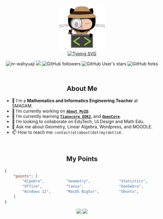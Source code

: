 <div align="center">
  <img src="https://raw.githubusercontent.com/nrwahyuaji/nrwahyuaji/main/lgi-img.png" alt="GitHub Computer security" height="150">
</div>
<div align="center">
  <a href="https://git.io/typing-svg"><img src="http://readme-typing-svg.herokuapp.com?font=Inconsolata&weight=900&size=25&pause=1000&color=D47900&center=true&vCenter=true&width=600&lines=Hi!%F0%9F%91%8B%2C+I'm+NR+Wahyuaji+Soemardi;Mathematics+Teacher;Informatics+Engineering+Teacher" alt="Typing SVG" /></a>
  <p align="center">
    <img src="https://komarev.com/ghpvc/?username=nrwahyuaji&label=Profile%20views&color=0e75b6&style=flat" alt="nr-wahyuaji" />
    <img src="https://visitor-badge.laobi.icu/badge?page_id=nrwahyuaji.repoName" />
    <img alt="GitHub followers" src="https://img.shields.io/github/followers/nrwahyuaji?&logoColor=red&style=social">
    <img alt="GitHub User's stars" src="https://img.shields.io/github/stars/nrwahyuaji?affiliations=OWNER%2CCOLLABORATOR%2CORGANIZATION_MEMBER&label=Total%20user%20stars%20in%20all%20repo&logoColor=red&style=social">
    <img alt="GitHub forks" src="https://img.shields.io/github/forks/Aleksey-Voko/TranslatorSelenium?logoColor=red&style=social">

  </p>
</div>

<br>
<h2 align="center">About Me</h2>

- 🏫 I'm a <b>Mathematics and Informatics Engineering Teacher</b> at SMAGAM.
- 🔭 I’m currently working on <a href="https://about.my.id/"><b>`About MyID`</b></a>.
- 🌱 I’m currently learning <a href="https://github.com/edk2-porting"><b>`Tianocore EDK2`</b></a>, and <a href="https://dortania.github.io/OpenCore-Install-Guide/"><b>`OpenCore`</b></a>.
- 👯 I’m looking to collaborate on EduTech, UI Design and Math Edu.
- 💬 Ask me about Geometry, Linear Algebra, Wordpress, and MOODLE.
- 📫 How to reach me: `contact(at)about(dot)my(dot)id`.

<br>
<h2 align="center">My Points</h2>

```json
{
    "points": [
        "Algebra",          "Geometry",             "Statistics",         "Calculus",
        "Office",           "Canva",                "GeoGebra",           "VSCode",
        "Windows 11",       "MacOS BigSur",         "Ubuntu",             "CloudLinux"
    ]
}
```

<div align="center">
  <img src="http://github-readme-streak-stats.herokuapp.com?user=nrwahyuaji&theme=dark&border_radius=20&date_format=j%20M%5B%20Y%5D&mode=weekly&background=22272E&stroke=F28A00&ring=F28A00&fire=F28A00&currStreakNum=FFFFFF&sideNums=F28A00&currStreakLabel=FFFFFF&border=F28A00&dates=FFB66ECE"/>
  <img src="https://github-readme-activity-graph.cyclic.app/graph?username=nrwahyuaji&hide_border=true&border_radius=5px&bg_color=22272e&color=fff&line=f28a00&point=fff" />
</div>
